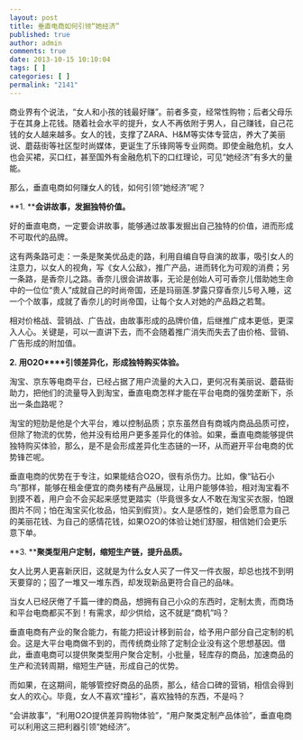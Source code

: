 ```yaml
---
layout: post
title: 垂直电商如何引领“她经济”
published: true
author: admin
comments: true
date: 2013-10-15 10:10:04
tags: [ ]
categories: [ ]
permalink: "2141"
---
```



商业界有个说法，“女人和小孩的钱最好赚”。前者多变，经常性购物；后者父母乐于在其身上花钱。随着社会水平的提升，女人不再依附于男人，自己赚钱，自己花钱的女人越来越多。女人的钱，支撑了ZARA、H&M等实体专营店，养大了美丽说、蘑菇街等社区型时尚媒体，更诞生了乐锋网等专业网商。即使金融危机，女人也会买裙，买口红，甚至国外有金融危机下的口红理论，可见“她经济”有多大的量能。

那么，垂直电商如何赚女人的钱，如何引领“她经济”呢？

**1. ****会讲故事，发掘独特价值。**

好的垂直电商，一定要会讲故事，能够通过故事发掘出自己独特的价值，进而形成不可取代的品牌。

这有两条路可走：一条是聚美优品走的路，利用自编自导自演的故事，吸引女人的注意力，以女人的视角，写《女人公敌》，推广产品，进而转化为可观的消费；另一条路，是香奈儿之路。香奈儿很会讲故事，无论是创始人可可香奈儿借助她生命中的一位位“贵人”成就自己的时尚帝国，还是玛丽莲.梦露只穿香奈儿5号入睡，这一个个故事，成就了香奈儿的时尚帝国，让每个女人对她的产品趋之若鹜。

相对价格战、营销战、广告战，由故事形成的品牌价值，后继推广成本更低，更深入人心。关键是，可以一直讲下去，而不会随着推广消失而失去了由价格、营销、广告形成的附加值。

**2. ****用****O2O****引领差异化，形成独特购买体验。**

淘宝、京东等电商平台，已经占据了用户流量的大入口，更何况有美丽说、蘑菇街助力，把他们的流量导入到淘宝，垂直电商怎样才能在平台电商的强势垄断下，杀出一条血路呢？

淘宝的短肋是他是个大平台，难以控制品质；京东虽然自有商城内商品品质可控，但除了物流的优势，他并没有给用户更多差异化的体验。如果，垂直电商能够提供独特购买体验，那么，是不是会形成差异化生态链的一环，从而避开平台电商的优势锋芒呢。

垂直电商的优势在于专注，如果能结合O2O，很有杀伤力。比如，像“钻石小鸟”那样，能够在租金便宜的商务楼有产品展现，让用户能够体验，相对淘宝看不到摸不着，用户会不会买起来感觉更踏实（毕竟很多女人不敢在淘宝买衣服，怕跟图片不同；怕在淘宝买化妆品，怕买到假货）。女人是感性的，她们会愿意为自己的美丽花钱、为自己的感情花钱，如果O2O的体验让她们舒服，相信她们会更乐意下单。

**3. ****聚类型用户定制，缩短生产链，提升品质。**

女人比男人更喜新厌旧，这就是为什么女人买了一件又一件衣服，却总也找不到明天要穿的；囤了一堆又一堆东西，却发现新品更符合自己的品味。

当女人已经厌倦了千篇一律的商品，想拥有自己小众的东西时，定制太贵，而商场和平台电商都买不到！有需求，却少供给，这不就是“商机”吗？

垂直电商有产业的聚合能力，有能力把设计移到前台，给予用户部分自己定制的机会。这是大平台电商做不到的，而传统商业除了定制企业没有这个思想基因。借此，垂直电商可以提供聚类型用户聚合定制，小批量，轻库存的商品，加速商品的生产和流转周期，缩短生产链，形成自己的优势。

而如果，在这期间，能够管控好商品的品质，那么，结合口碑的营销，相信会得到女人的欢心。毕竟，女人不喜欢“撞衫”，喜欢独特的东西，不是吗？

“会讲故事”，“利用O2O提供差异购物体验”，“用户聚类定制产品体验”，垂直电商可以利用这三把利器引领“她经济”。